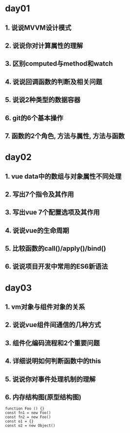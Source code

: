 # day01
## 1. 说说MVVM设计模式
## 2. 说说你对计算属性的理解
## 3. 区别computed与method和watch
## 4. 说说回调函数的判断及相关问题
## 5. 说说2种类型的数据容器
## 6. git的6个基本操作
## 7. 函数的2个角色, 方法与属性, 方法与函数

# day02
## 1. vue data中的数组与对象属性不同处理
## 2. 写出7个指令及其作用
## 3. 写出vue 7个配置选项及其作用
## 4. 说说vue的生命周期
## 5. 比较函数的call()/apply()/bind()
## 6. 说说项目开发中常用的ES6新语法

# day03
## 1. vm对象与组件对象的关系
## 2. 说说vue组件间通信的几种方式
## 3. 组件化编码流程和2个重要问题
## 4. 详细说明如何判断函数中的this
## 5. 说说你对事件处理机制的理解
## 6. 内存结构图(原型结构图)
    function Foo () {}
    const fn1 = new Foo()
    const fn2 = new Foo()
    const o1 = {}
    const o2 = new Object()
